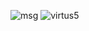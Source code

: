 ![msg](https://user-images.githubusercontent.com/51996182/72681731-113be280-3acf-11ea-8daf-82e87af2c227.gif)
![virtus5](https://user-images.githubusercontent.com/51996182/72680691-768ad600-3ac5-11ea-9b55-16cca5d45a9f.gif)
